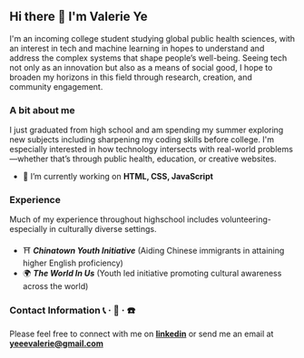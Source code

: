 ## Hi there 👋 I'm Valerie Ye
I'm an incoming college student studying global public health sciences, with an interest in tech and machine learning in hopes to understand and address the complex systems that shape people’s well-being. Seeing tech not only as an innovation but also as a means of social good, I hope to broaden my horizons in this field through research, creation, and community engagement. 
<!--
**ValerieY7/ValerieY7** is a ✨ _special_ ✨ repository because its `README.md` (this file) appears on your GitHub profile.

Here are some ideas to get you started:

- 🔭 I’m currently working on ...
- 🌱 I’m currently learning ...
- 👯 I’m looking to collaborate on ...
- 🤔 I’m looking for help with ...
- 💬 Ask me about ...
- 📫 How to reach me: ...
- 😄 Pronouns: ...
- ⚡ Fun fact: ...
-->

### A bit about me
I just graduated from high school and am spending my summer exploring new subjects including sharpening my coding skills before college. I'm especially interested in how technology intersects with real-world problems—whether that’s through public health, education, or creative websites.
- 🔭 I’m currently working on **HTML, CSS, JavaScript**

### Experience
Much of my experience throughout highschool includes volunteering- especially in culturally diverse settings. 
- ⛩️ **_Chinatown Youth Initiative_** (Aiding Chinese immigrants in attaining higher English proficiency)
- 🌍 **_The World In Us_** (Youth led initiative promoting cultural awareness across the world) 

### Contact Information  📞 · 📩 · ☎️ 
Please feel free to connect with me on **[linkedin](https://www.linkedin.com/in/valerie-ye-5b309a240/)** or send me an email at **yeeevalerie@gmail.com**
